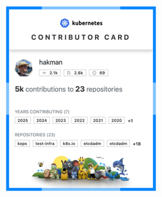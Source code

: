 <p align="center">
  <a href="https://contribcard.clotributor.dev/hakman">
    <img height="500" src="ContribCard.png" />
  </a>
</p>
